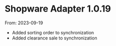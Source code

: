 # Shopware Adapter 1.0.19
From: 2023-09-19

* Added sorting order to synchronization
* Added clearance sale to synchronization